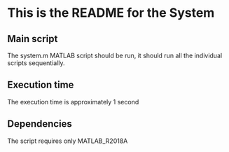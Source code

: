 This is the README for the System
=======

Main script 
-------
The system.m MATLAB script should be run, it should run all the individual scripts sequentially.

Execution time
-------
The execution time is approximately 1 second

Dependencies
-------
The script requires only MATLAB_R2018A 


